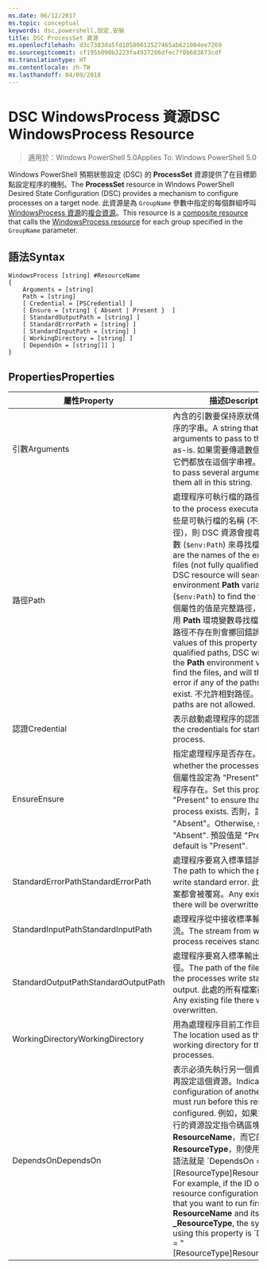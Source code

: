 ```yaml
---
ms.date: 06/12/2017
ms.topic: conceptual
keywords: dsc,powershell,設定,安裝
title: DSC ProcessSet 資源
ms.openlocfilehash: d3c7383da5fd10580612527465ab621004ee7269
ms.sourcegitcommit: cf195b090b3223fa4917206dfec7f0b603873cdf
ms.translationtype: HT
ms.contentlocale: zh-TW
ms.lasthandoff: 04/09/2018
---
```

# <a name="dsc-windowsprocess-resource"></a><span data-ttu-id="a0d10-103">DSC WindowsProcess 資源</span><span class="sxs-lookup"><span data-stu-id="a0d10-103">DSC WindowsProcess Resource</span></span>

> <span data-ttu-id="a0d10-104">適用於：Windows PowerShell 5.0</span><span class="sxs-lookup"><span data-stu-id="a0d10-104">Applies To: Windows PowerShell 5.0</span></span>

<span data-ttu-id="a0d10-105">Windows PowerShell 預期狀態設定 (DSC) 的 **ProcessSet** 資源提供了在目標節點設定程序的機制。</span><span class="sxs-lookup"><span data-stu-id="a0d10-105">The **ProcessSet** resource in Windows PowerShell Desired State Configuration (DSC) provides a mechanism to configure processes on a target node.</span></span> <span data-ttu-id="a0d10-106">此資源是為 `GroupName` 參數中指定的每個群組呼叫 [WindowsProcess 資源](windowsProcessResource.md)的[複合資源](authoringResourceComposite.md)。</span><span class="sxs-lookup"><span data-stu-id="a0d10-106">This resource is a [composite resource](authoringResourceComposite.md) that calls the [WindowsProcess resource](windowsProcessResource.md) for each group specified in the `GroupName` parameter.</span></span>

## <a name="syntax"></a><span data-ttu-id="a0d10-107">語法</span><span class="sxs-lookup"><span data-stu-id="a0d10-107">Syntax</span></span>

```
WindowsProcess [string] #ResourceName
{
    Arguments = [string]
    Path = [string]
    [ Credential = [PSCredential] ]
    [ Ensure = [string] { Absent | Present }  ]
    [ StandardOutputPath = [string] ]
    [ StandardErrorPath = [string] ]
    [ StandardInputPath = [string] ]
    [ WorkingDirectory = [string] ]
    [ DependsOn = [string[]] ]
}
```

## <a name="properties"></a><span data-ttu-id="a0d10-108">Properties</span><span class="sxs-lookup"><span data-stu-id="a0d10-108">Properties</span></span>
|  <span data-ttu-id="a0d10-109">屬性</span><span class="sxs-lookup"><span data-stu-id="a0d10-109">Property</span></span>  |  <span data-ttu-id="a0d10-110">描述</span><span class="sxs-lookup"><span data-stu-id="a0d10-110">Description</span></span>   |
|---|---|
| <span data-ttu-id="a0d10-111">引數</span><span class="sxs-lookup"><span data-stu-id="a0d10-111">Arguments</span></span>| <span data-ttu-id="a0d10-112">內含的引數要保持原狀傳遞至處理程序的字串。</span><span class="sxs-lookup"><span data-stu-id="a0d10-112">A string that contains arguments to pass to the process as-is.</span></span> <span data-ttu-id="a0d10-113">如果需要傳遞數個引數，請將它們都放在這個字串裡。</span><span class="sxs-lookup"><span data-stu-id="a0d10-113">If you need to pass several arguments, put them all in this string.</span></span>|
| <span data-ttu-id="a0d10-114">路徑</span><span class="sxs-lookup"><span data-stu-id="a0d10-114">Path</span></span>| <span data-ttu-id="a0d10-115">處理程序可執行檔的路徑。</span><span class="sxs-lookup"><span data-stu-id="a0d10-115">The paths to the process executables.</span></span> <span data-ttu-id="a0d10-116">如果這些是可執行檔的名稱 (不是完整路徑)，則 DSC 資源會搜尋環境 **Path** 變數 (`$env:Path`) 來尋找檔案。</span><span class="sxs-lookup"><span data-stu-id="a0d10-116">If these are the names of the executable files (not fully qualified paths), the DSC resource will search the environment **Path** variable (`$env:Path`) to find the files.</span></span> <span data-ttu-id="a0d10-117">如果這個屬性的值是完整路徑，DSC 不會使用 **Path** 環境變數尋找檔案，但若任一路徑不存在則會擲回錯誤。</span><span class="sxs-lookup"><span data-stu-id="a0d10-117">If the values of this property are fully qualified paths, DSC will not use the **Path** environment variable to find the files, and will throw an error if any of the paths do not exist.</span></span> <span data-ttu-id="a0d10-118">不允許相對路徑。</span><span class="sxs-lookup"><span data-stu-id="a0d10-118">Relative paths are not allowed.</span></span>|
| <span data-ttu-id="a0d10-119">認證</span><span class="sxs-lookup"><span data-stu-id="a0d10-119">Credential</span></span>| <span data-ttu-id="a0d10-120">表示啟動處理程序的認證。</span><span class="sxs-lookup"><span data-stu-id="a0d10-120">Indicates the credentials for starting the process.</span></span>|
| <span data-ttu-id="a0d10-121">Ensure</span><span class="sxs-lookup"><span data-stu-id="a0d10-121">Ensure</span></span>| <span data-ttu-id="a0d10-122">指定處理程序是否存在。</span><span class="sxs-lookup"><span data-stu-id="a0d10-122">Specifies whether the processes exists.</span></span> <span data-ttu-id="a0d10-123">將這個屬性設定為 "Present" 以確保處理程序存在。</span><span class="sxs-lookup"><span data-stu-id="a0d10-123">Set this property to "Present" to ensure that the process exists.</span></span> <span data-ttu-id="a0d10-124">否則，請設定為 "Absent"。</span><span class="sxs-lookup"><span data-stu-id="a0d10-124">Otherwise, set it to "Absent".</span></span> <span data-ttu-id="a0d10-125">預設值是 "Present"。</span><span class="sxs-lookup"><span data-stu-id="a0d10-125">The default is "Present".</span></span>|
| <span data-ttu-id="a0d10-126">StandardErrorPath</span><span class="sxs-lookup"><span data-stu-id="a0d10-126">StandardErrorPath</span></span>| <span data-ttu-id="a0d10-127">處理程序要寫入標準錯誤的路徑。</span><span class="sxs-lookup"><span data-stu-id="a0d10-127">The path to which the processes write standard error.</span></span> <span data-ttu-id="a0d10-128">此處的所有檔案都會被覆寫。</span><span class="sxs-lookup"><span data-stu-id="a0d10-128">Any existing file there will be overwritten.</span></span>|
| <span data-ttu-id="a0d10-129">StandardInputPath</span><span class="sxs-lookup"><span data-stu-id="a0d10-129">StandardInputPath</span></span>| <span data-ttu-id="a0d10-130">處理程序從中接收標準輸入的資料流。</span><span class="sxs-lookup"><span data-stu-id="a0d10-130">The stream from which the process receives standard input.</span></span>|
| <span data-ttu-id="a0d10-131">StandardOutputPath</span><span class="sxs-lookup"><span data-stu-id="a0d10-131">StandardOutputPath</span></span>| <span data-ttu-id="a0d10-132">處理程序要寫入標準輸出的檔案路徑。</span><span class="sxs-lookup"><span data-stu-id="a0d10-132">The path of the file to which the processes write standard output.</span></span> <span data-ttu-id="a0d10-133">此處的所有檔案都會被覆寫。</span><span class="sxs-lookup"><span data-stu-id="a0d10-133">Any existing file there will be overwritten.</span></span>|
| <span data-ttu-id="a0d10-134">WorkingDirectory</span><span class="sxs-lookup"><span data-stu-id="a0d10-134">WorkingDirectory</span></span>| <span data-ttu-id="a0d10-135">用為處理程序目前工作目錄的位置。</span><span class="sxs-lookup"><span data-stu-id="a0d10-135">The location used as the current working directory for the processes.</span></span>|
| <span data-ttu-id="a0d10-136">DependsOn</span><span class="sxs-lookup"><span data-stu-id="a0d10-136">DependsOn</span></span> | <span data-ttu-id="a0d10-137">表示必須先執行另一個資源的設定，再設定這個資源。</span><span class="sxs-lookup"><span data-stu-id="a0d10-137">Indicates that the configuration of another resource must run before this resource is configured.</span></span> <span data-ttu-id="a0d10-138">例如，如果第一個想要執行的資源設定指令碼區塊的識別碼是 **ResourceName**，而它的類型是 **ResourceType**，則使用這個屬性的語法就是 \`DependsOn = "[ResourceType]ResourceName"\`\`。</span><span class="sxs-lookup"><span data-stu-id="a0d10-138">For example, if the ID of the resource configuration script block that you want to run first is **ResourceName** and its type is **_ResourceType**, the syntax for using this property is \`DependsOn = "[ResourceType]ResourceName"\`\` .</span></span>|